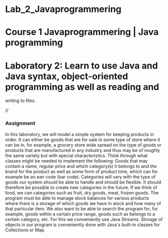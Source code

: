 # Lab_2_Javaprogrammering

# Course 1 Javaprogrammering | Java programming
# Laboratory 2: Learn to use Java and Java syntax, object-oriented programming as well as reading and
writing to files.


//

### Assignment
In this laboratory, we will model a simple system for keeping products in order. It can
either be goods that are for sale in some type of store where it can be in, for example, a grocery store
wide spread on the type of goods or products that are manufactured in any industry and thus may be of
roughly the same variety but with special characteristics.
Think through what classes might be needed to implement the following:
Goods that may contain a name, regular price and which category(s) it belongs to and the brand
for the product as well as some form of product time, which can for example be an ean code (bar code).
Categories will vary with the type of goods our system should be able to handle and should be
flexible. It should therefore be possible to create new categories in the future. If we think of food, we can
categories such as fruit, dry goods, meat, frozen goods.
The program must be able to manage stock balances for various products where there is a storage of which goods we
have in stock and how many of that particular item.
We also want to be able to search the program for, for example, goods within a certain price range, goods such as
belongs to a certain category, etc. For this we conveniently use Java Streams.
Storage of objects in our program is conveniently done with Java's built-in classes for Collections or Map.
​
